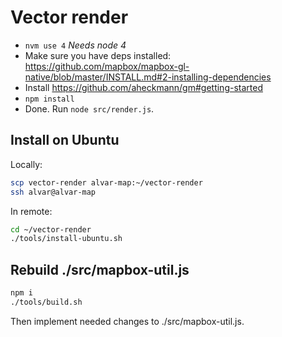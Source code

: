 # Vector render

* `nvm use 4` *Needs node 4*
* Make sure you have deps installed: https://github.com/mapbox/mapbox-gl-native/blob/master/INSTALL.md#2-installing-dependencies
* Install https://github.com/aheckmann/gm#getting-started
* `npm install`
* Done. Run `node src/render.js`.


## Install on Ubuntu

Locally:

```bash
scp vector-render alvar-map:~/vector-render
ssh alvar@alvar-map
```

In remote:

```bash
cd ~/vector-render
./tools/install-ubuntu.sh
```


## Rebuild ./src/mapbox-util.js

```bash
npm i
./tools/build.sh
```

Then implement needed changes to ./src/mapbox-util.js.


